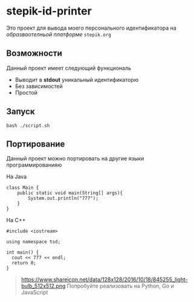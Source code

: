 # stepik-id-printer
Это проект для вывода моего персонального идентификатора на *образваотелньой платформе* `stepik.org`
## Возможности
Данный проект имеет следующий функциональ
- Выводит в **stdout** уникальный идентификаторю
- Без зависимостей
- Простой
## Запуск
`bash ./script.sh`
## Портирование 
Данный проект можно портировать на другие языки программированияю

На Java
```
class Main {
    public static void main(String[] args){
        System.out.println("777");
    }
}
```

На C++

```
#include <iostream>

using namespace tsd;

int main() {
  cout << 777 << endl;
  return 0;
}
```
> ![]()https://www.shareicon.net/data/128x128/2016/10/18/845255_light-bulb_512x512.png Попробуйте реализовать на Python, Go и JavaScript
